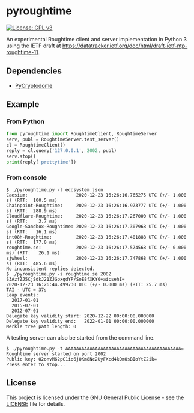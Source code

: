 # pyroughtime

[![License: GPL v3](https://img.shields.io/badge/License-GPL%20v3-blue.svg)](https://www.gnu.org/licenses/gpl-3.0)

An experimental Roughtime client and server implementation in Python 3 using the IETF draft at
<https://datatracker.ietf.org/doc/html/draft-ietf-ntp-roughtime-11>.

## Dependencies

* [PyCryptodome](https://github.com/Legrandin/pycryptodome)

## Example

### From Python

```python
from pyroughtime import RoughtimeClient, RoughtimeServer
serv, publ = RoughtimeServer.test_server()
cl = RoughtimeClient()
reply = cl.query('127.0.0.1', 2002, publ)
serv.stop()
print(reply['prettytime'])
```

### From console
```console
$ ./pyroughtime.py -l ecosystem.json
Caesium:                  2020-12-23 16:26:16.765275 UTC (+/- 1.000  s) (RTT:  100.5 ms)
Chainpoint-Roughtime:     2020-12-23 16:26:16.973777 UTC (+/- 1.000  s) (RTT:  288.9 ms)
Cloudflare-Roughtime:     2020-12-23 16:26:17.267000 UTC (+/- 1.000  s) (RTT:    3.7 ms)
Google-Sandbox-Roughtime: 2020-12-23 16:26:17.307968 UTC (+/- 1.000  s) (RTT:   16.1 ms)
int08h-Roughtime:         2020-12-23 16:26:17.401888 UTC (+/- 1.000  s) (RTT:  177.0 ms)
roughtime.se:             2020-12-23 16:26:17.574568 UTC (+/- 0.000 ms) (RTT:   26.1 ms)
sjwheel:                  2020-12-23 16:26:17.747868 UTC (+/- 1.000  s) (RTT:  485.6 ms)
No inconsistent replies detected.
$ ./pyroughtime.py -s roughtime.se 2002 S3AzfZJ5CjSdkJ21ZJGbxqdYP/SoE8fXKY0+aicsehI=
2020-12-23 16:26:44.499730 UTC (+/- 0.000 ms) (RTT: 25.7 ms)
TAI - UTC = 37s
Leap events:
  2017-01-01
  2015-07-01
  2012-07-01
Delegate key validity start: 2020-12-22 00:00:00.000000
Delegate key validity end:   2022-01-01 00:00:00.000000
Merkle tree path length: 0
```

A testing server can also be started from the command line.
```console
$ ./pyroughtime.py -t AAAAAAAAAAAAAAAAAAAAAAAAAAAAAAAAAAAAAAAAAAA=
Roughtime server started on port 2002
Public key: O2onvM62pC1io6jQKm8Nc2UyFXcd4kOmOsBIoYtZ2ik=
Press enter to stop...
```

## License

This project is licensed under the GNU General Public License - see the [LICENSE](LICENSE)
file for details.
